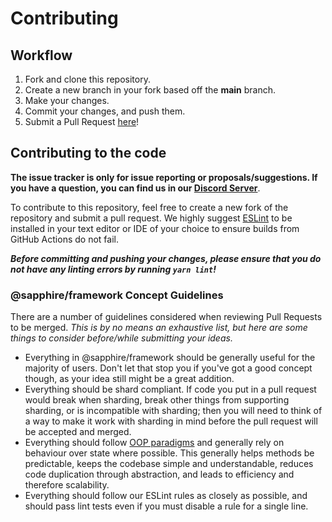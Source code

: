 # Contributing

## Workflow

1. Fork and clone this repository.
2. Create a new branch in your fork based off the **main** branch.
3. Make your changes.
4. Commit your changes, and push them.
5. Submit a Pull Request [here]!

## Contributing to the code

**The issue tracker is only for issue reporting or proposals/suggestions. If you
have a question, you can find us in our [Discord Server][discord server]**.

To contribute to this repository, feel free to create a new fork of the
repository and submit a pull request. We highly suggest [ESLint] to be installed
in your text editor or IDE of your choice to ensure builds from GitHub Actions
do not fail.

**_Before committing and pushing your changes, please ensure that you do not
have any linting errors by running `yarn lint`!_**

### @sapphire/framework Concept Guidelines

There are a number of guidelines considered when reviewing Pull Requests to be
merged. _This is by no means an exhaustive list, but here are some things to
consider before/while submitting your ideas._

- Everything in @sapphire/framework should be generally useful for the majority
  of users. Don't let that stop you if you've got a good concept though, as your
  idea still might be a great addition.
- Everything should be shard compliant. If code you put in a pull request would
  break when sharding, break other things from supporting sharding, or is
  incompatible with sharding; then you will need to think of a way to make it
  work with sharding in mind before the pull request will be accepted and
  merged.
- Everything should follow [OOP paradigms][oop paradigms] and generally rely on
  behaviour over state where possible. This generally helps methods be
  predictable, keeps the codebase simple and understandable, reduces code
  duplication through abstraction, and leads to efficiency and therefore
  scalability.
- Everything should follow our ESLint rules as closely as possible, and should
  pass lint tests even if you must disable a rule for a single line.

<!-- Link Dump -->

[discord server]: https://sapphirejs.dev/discord
[here]: https://github.com/sapphiredev/cli/pulls
[eslint]: https://eslint.org/
[node.js]: https://nodejs.org/en/download/
[yarn]: https://yarnpkg.com/getting-started/install
[oop paradigms]: https://en.wikipedia.org/wiki/Object-oriented_programming
[scripts]: /scripts
